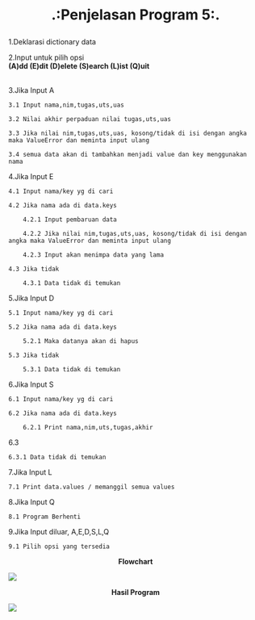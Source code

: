 # <p align="center">.:Penjelasan Program 5:.</p>


1.Deklarasi dictionary data<br>

2.Input untuk pilih opsi <br> <strong>(A)dd       (E)dit      (D)elete     (S)earch      (L)ist     (Q)uit</strong> <br><br>

3.Jika Input A

	3.1 Input nama,nim,tugas,uts,uas

	3.2 Nilai akhir perpaduan nilai tugas,uts,uas

	3.3 Jika nilai nim,tugas,uts,uas, kosong/tidak di isi dengan angka maka ValueError dan meminta input ulang

	3.4 semua data akan di tambahkan menjadi value dan key menggunakan nama

4.Jika Input E

	4.1 Input nama/key yg di cari

	4.2 Jika nama ada di data.keys

		4.2.1 Input pembaruan data

		4.2.2 Jika nilai nim,tugas,uts,uas, kosong/tidak di isi dengan angka maka ValueError dan meminta input ulang

		4.2.3 Input akan menimpa data yang lama

	4.3 Jika tidak
		
		4.3.1 Data tidak di temukan

5.Jika Input D

	5.1 Input nama/key yg di cari

	5.2 Jika nama ada di data.keys

		5.2.1 Maka datanya akan di hapus

	5.3 Jika tidak

		5.3.1 Data tidak di temukan

6.Jika Input S

	6.1 Input nama/key yg di cari

	6.2 Jika nama ada di data.keys

		6.2.1 Print nama,nim,uts,tugas,akhir

6.3

	6.3.1 Data tidak di temukan
	
7.Jika Input L

	7.1 Print data.values / memanggil semua values

8.Jika Input Q 

	8.1 Program Berhenti

9.Jika Input diluar, A,E,D,S,L,Q

	9.1 Pilih opsi yang tersedia

<strong><p align="center">Flowchart</p></strong>

![](Files/latihan5.jpg)

<strong><p align="center">Hasil Program</p></strong>

![](Files/Screenshot.jpg)

